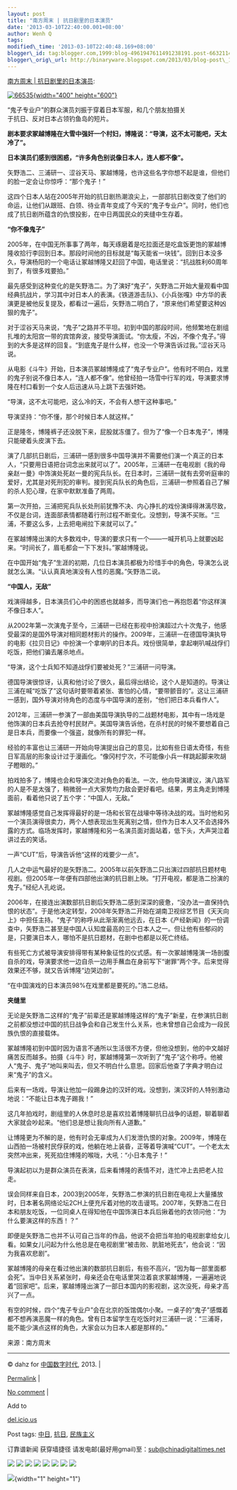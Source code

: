 ```yaml
--- 
layout: post 
title: "南方周末 | 抗日剧里的日本演员" 
date: '2013-03-10T22:40:00.001+08:00' 
author: Wenh Q
tags:
modified\_time: '2013-03-10T22:40:48.169+08:00' 
blogger\_id: tag:blogger.com,1999:blog-4961947611491238191.post-6632114311316033876
blogger\_orig\_url: http://binaryware.blogspot.com/2013/03/blog-post\_10.html
--- 
```

[南方周末
|
抗日剧里的日本演员](http://feedproxy.google.com/~r/chinagfwblog/~3/pQ_awFBbHMc/):

<div style="width: 410px;">

[![66535](https://kexueshangwang.info/chinese/files/2013/03/66535.jpeg){width="400"
height="600"}](https://kexueshangwang.info/chinese/files/2013/03/66535.jpeg)

“鬼子专业户”的群众演员刘振于穿着日本军服，和几个朋友拍摄关于抗日、反对日本占领钓鱼岛的短片。

</div>

**剧本要求冢越博隆在大雪中强奸一个村妇，博隆说：“导演，这不太可能吧，天太冷了”。**

**日本演员们感到很困惑，“许多角色别说像日本人，连人都不像”。**

矢野浩二、三浦研一、涩谷天马、冢越博隆，也许这些名字你想不起是谁，但他们的脸一定会让你惊呼：“那个鬼子！”

这四个日本人站在2005年开始的抗日剧热潮浪尖上，一部部抗日剧改变了他们的命运，让他们从跟班、白领、待业青年变成了今天的“鬼子专业户”。同时，他们也成了抗日剧所蕴含的仇恨投影，在中日两国民众的夹缝中生存着。

**“你不像鬼子”**

2005年，在中国无所事事了两年，每天琢磨着是吃拉面还是吃盒饭更饱的冢越博隆收拾行李回到日本。那段时间他的目标就是“每天能省一块钱”。回到日本没多久，导演杨阳的一个电话让冢越博隆又赶回了中国，电话里说：“抗战胜利60周年到了，有很多戏要拍。”

最先感受到这种变化的是矢野浩二。为了演好“鬼子”，矢野浩二开始大量观看中国经典抗战片，学习其中对日本人的表演。《铁道游击队》、《小兵张嘎》中方华的表演更是被他反复提及，都看过一遍后，矢野浩二明白了，“原来他们希望要这种凶狠的鬼子”。

对于涩谷天马来说，“鬼子”之路并不平坦。初到中国的那段时间，他频繁地在剧组扎堆的太阳宫一带的宾馆奔波，接受导演面试。“你太瘦，不凶，不像个鬼子。”得到的大多是这样的回复。“到底鬼子是什么样，也没一个导演告诉过我。”涩谷天马说。

从电影《斗牛》开始，日本演员冢越博隆成了“鬼子专业户”。他有时不明白，戏里的鬼子别说不像日本人，“连人都不像”。他曾经拍一场雪中行军的戏，导演要求博隆在村口看到一个女人后迅速从马上跳下去强奸她。

“导演，这不太可能吧，这么冷的天，不会有人想干这种事吧。”

导演坚持：“你不懂，那个时候日本人就这样。”

正是隆冬，博隆裤子还没脱下来，屁股就冻僵了。但为了“像一个日本鬼子”，博隆只能硬着头皮演下去。

演了几部抗日剧后，三浦研一感到很多中国导演并不需要他们演一个真正的日本人，“只要用日语把台词念出来就可以了”。2005年，三浦研一在电视剧《我的母亲赵一曼》中饰演处死赵一曼的宪兵队长。在日本时，三浦研一就有去旁听庭审的爱好，尤其是对死刑犯的审判。接到宪兵队长的角色后，三浦研一参照着自己了解的杀人犯心理，在家中默默准备了两周。

第一次开拍，三浦把宪兵队长处刑前犹豫不决、内心挣扎的戏份演绎得淋漓尽致，不仅是台词，连面部表情都随着行刑过程不断变化。没想到，导演不买账。“三浦，不要这么多，上去把电闸拉下来就可以了。”

在冢越博隆出演的大多数戏中，导演的要求只有一个——一喊开机马上就要凶起来。“时间长了，眉毛都会一下下发抖。”冢越博隆说。

在中国开始“鬼子”生涯的初期，几位日本演员都极为珍惜手中的角色，导演怎么说就怎么演。“认认真真地演没有人性的恶魔。”矢野浩二说。

**“中国人，无敌”**

戏演得越多，日本演员们心中的困惑也就越多，而导演们也一再抱怨着“你这样演不像日本人”。

从2002年第一次演鬼子至今，三浦研一已经在影视中扮演超过六十次鬼子，他感受最深的是国外导演对相同题材影片的操作。2009年，三浦研一在德国导演执导的电影《拉贝日记》中扮演一个拿喇叭的日本兵。戏份很简单，拿起喇叭喊战俘们吃饭，把他们骗去屠杀地点。

“导演，这个士兵知不知道战俘们要被处死？”三浦研一问导演。

德国导演很惊讶，认真和他讨论了很久，最后得出结论，这个人是知道的。导演让三浦在喊“吃饭了”这句话时要带着紧张、害怕的心情，“要带颤音的”。这让三浦研一感到，国外导演对待角色的态度与中国导演的差别，“他们把日本兵看作人”。

2012年，三浦研一参演了一部由美国导演执导的二战题材电影，其中有一场戏是他饰演的日本兵去抢夺村民财产。美国导演告诉他，在杀村民的时候不要想着自己是日本兵，而要像一个强盗，就像所有的罪犯一样。

经验的丰富也让三浦研一开始向导演提出自己的意见，比如有些日语太奇怪，有些日军高层的形象设计过于漫画化。“像冈村宁次，不可能像小兵一样跳起脚来吹胡子瞪眼的。”

拍戏拍多了，博隆也会和导演交流对角色的看法。一次，他向导演建议，演八路军的人是不是太强了，稍微弱一点大家势均力敌会更好看吧。结果，男主角走到博隆面前，看着他只说了五个字：“中国人，无敌。”

冢越博隆感觉自己发挥得最好的是一场和长官在战壕中等待决战的戏。当时他和另一个演员演得很卖力，两个人想表现出生死离别之情，但作为日本人又不会选择外露的方式。临场发挥时，冢越博隆和另一名演员面对面站着，低下头，大声哭泣着讲过去的笑话。

一声“CUT”后，导演告诉他“这样的戏要少一点”。

几人之中运气最好的是矢野浩二。2005年以前矢野浩二只出演过四部抗日题材电视剧。但2005年一年便有四部他出演的抗日剧上映。“打开电视，都是浩二扮演的鬼子。”经纪人孔屹说。

2006年，在接连出演数部抗日剧后矢野浩二感到深深的疲惫，“没办法一直保持仇恨的状态”。于是他决定转型，2008年矢野浩二开始在湖南卫视综艺节目《天天向上》中担任主持。“鬼子”的称呼从此渐渐离他远去，在日本《产经新闻》的一份调查中，矢野浩二甚至是中国人认知度最高的三个日本人之一。但让他有些郁闷的是，只要演日本人，哪怕不是抗日题材，在剧中也都是以死亡终结。

有些死亡方式被导演安排得带有某种象征性的仪式感。有一次冢越博隆演一场剖腹自杀的戏，导演要求他一边自杀一边用手蘸血在身前写下“谢罪”两个字。后来觉得效果还不够，就又告诉博隆“边哭边剖”。

“在中国演戏的日本演员98%在戏里都是要死的。”浩二总结。

**夹缝里**

无论是矢野浩二这样的“鬼子”前辈还是冢越博隆这样的“鬼子”新星，在参演抗日剧之前都没想过中国的抗日战争会和自己发生什么关系，也未曾想自己会成为一段民族仇恨的直接载体。

冢越博隆初到中国时因为语言不通所以生活很不方便，但他没想到，他的中文越好痛苦反而越多。拍摄《斗牛》时，冢越博隆第一次听到了“鬼子”这个称呼。他被人“鬼子、鬼子”地叫来叫去，但又不明白什么意思。回家后他查了字典才明白过来“鬼子”的含义。

后来有一场戏，导演让他加一段踢身边的汉奸的戏。没想到，演汉奸的人特别激动地说：“不能让日本鬼子踢我！”

这几年拍戏时，剧组里的人休息时总是喜欢拉着博隆聊抗日战争的话题，聊着聊着大家就会吵起来。“他们总是想让我向所有人道歉。”

让博隆更为不解的是，他有时会无辜成为人们发泄仇恨的对象。2009年，博隆在山西拍一场被村民俘获的戏，他躺在地上装昏，正等着导演喊“CUT”。一个老太太突然冲出来，死死掐住博隆的喉咙，大吼：“小日本鬼子！”

导演起初以为是群众演员在表演，后来看博隆的表情不对，连忙冲上去把老人拉走。

误会同样来自日本，2003到2005年，矢野浩二参演的抗日剧在电视上大量播放时，日本著名网络论坛2CH上便充斥着对他的攻击谩骂。2007年，矢野浩二在日本和朋友吃饭，一位同桌人在得知他在中国饰演日本兵后揪着他的衣领问他：“为什么要演这样的东西！？”

即便是矢野浩二也并不认可自己当年的作品，他说不会把当年拍的电视剧拿给女儿看。如果女儿问起为什么他总是在电视剧里“被击败、肮脏地死去”，他会说：“因为我喜欢悲剧”。

冢越博隆的母亲在看过他出演的数部抗日剧后，有些不高兴，“因为每一部里面都会死”。当中日关系紧张时，母亲还会在电话里哭泣着哀求冢越博隆，一遍遍地说着“回家吧”。后来，冢越博隆出演了一部日本国内的影视剧，这次没死，母亲才高兴了一点。

有空的时候，四个“鬼子专业户”会在北京的饭馆偶尔小聚。一桌子的“鬼子”感慨着都不想再演恶魔一样的角色。曾有日本留学生在吃饭时对三浦研一说：“三浦哥，能不能少演点这样的角色，大家会以为日本人都是那样的。”

来源：南方周末


------------------------------------------------------------------------

© dahz for [中国数字时代](https://kexueshangwang.info/chinese), 2013. |

[Permalink](https://kexueshangwang.info/chinese/2013/03/%e5%8d%97%e6%96%b9%e5%91%a8%e6%9c%ab-%e6%8a%97%e6%97%a5%e5%89%a7%e9%87%8c%e7%9a%84%e6%97%a5%e6%9c%ac%e6%bc%94%e5%91%98/)
|

[No
comment](https://kexueshangwang.info/chinese/2013/03/%e5%8d%97%e6%96%b9%e5%91%a8%e6%9c%ab-%e6%8a%97%e6%97%a5%e5%89%a7%e9%87%8c%e7%9a%84%e6%97%a5%e6%9c%ac%e6%bc%94%e5%91%98/#comments)
|

Add to

[del.icio.us](http://del.icio.us/post?url=https://kexueshangwang.info/chinese/2013/03/%e5%8d%97%e6%96%b9%e5%91%a8%e6%9c%ab-%e6%8a%97%e6%97%a5%e5%89%a7%e9%87%8c%e7%9a%84%e6%97%a5%e6%9c%ac%e6%bc%94%e5%91%98/&title=%E5%8D%97%E6%96%B9%E5%91%A8%E6%9C%AB%20%7C%20%E6%8A%97%E6%97%A5%E5%89%A7%E9%87%8C%E7%9A%84%E6%97%A5%E6%9C%AC%E6%BC%94%E5%91%98)





Post tags:
[中日](https://kexueshangwang.info/chinese/tag/%e4%b8%ad%e6%97%a5/?category=18271),
[抗日](https://kexueshangwang.info/chinese/tag/%e6%8a%97%e6%97%a5/?category=18271),
[民族主义](https://kexueshangwang.info/chinese/tag/%e6%b0%91%e6%97%8f%e4%b8%bb%e4%b9%89/?category=18271)



订靠谱新闻 获穿墙捷径
请发电邮(最好用gmail)至：sub@chinadigitaltimes.net





<div>

[![](http://feeds.feedburner.com/~ff/chinagfwblog?d=yIl2AUoC8zA)](http://feeds.feedburner.com/~ff/chinagfwblog?a=pQ_awFBbHMc:PyIvEYaEdok:yIl2AUoC8zA)
[![](http://feeds.feedburner.com/~ff/chinagfwblog?i=pQ_awFBbHMc:PyIvEYaEdok:-BTjWOF_DHI)](http://feeds.feedburner.com/~ff/chinagfwblog?a=pQ_awFBbHMc:PyIvEYaEdok:-BTjWOF_DHI)
[![](http://feeds.feedburner.com/~ff/chinagfwblog?i=pQ_awFBbHMc:PyIvEYaEdok:F7zBnMyn0Lo)](http://feeds.feedburner.com/~ff/chinagfwblog?a=pQ_awFBbHMc:PyIvEYaEdok:F7zBnMyn0Lo)
[![](http://feeds.feedburner.com/~ff/chinagfwblog?i=pQ_awFBbHMc:PyIvEYaEdok:V_sGLiPBpWU)](http://feeds.feedburner.com/~ff/chinagfwblog?a=pQ_awFBbHMc:PyIvEYaEdok:V_sGLiPBpWU)
[![](http://feeds.feedburner.com/~ff/chinagfwblog?d=qj6IDK7rITs)](http://feeds.feedburner.com/~ff/chinagfwblog?a=pQ_awFBbHMc:PyIvEYaEdok:qj6IDK7rITs)
[![](http://feeds.feedburner.com/~ff/chinagfwblog?d=l6gmwiTKsz0)](http://feeds.feedburner.com/~ff/chinagfwblog?a=pQ_awFBbHMc:PyIvEYaEdok:l6gmwiTKsz0)
[![](http://feeds.feedburner.com/~ff/chinagfwblog?i=pQ_awFBbHMc:PyIvEYaEdok:gIN9vFwOqvQ)](http://feeds.feedburner.com/~ff/chinagfwblog?a=pQ_awFBbHMc:PyIvEYaEdok:gIN9vFwOqvQ)
[![](http://feeds.feedburner.com/~ff/chinagfwblog?d=TzevzKxY174)](http://feeds.feedburner.com/~ff/chinagfwblog?a=pQ_awFBbHMc:PyIvEYaEdok:TzevzKxY174)

</div>

![](http://feeds.feedburner.com/~r/chinagfwblog/~4/pQ_awFBbHMc){width="1"
height="1"}
